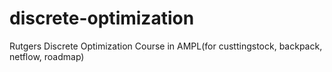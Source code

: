 # discrete-optimization
Rutgers Discrete Optimization Course in AMPL(for custtingstock, backpack, netflow, roadmap)
